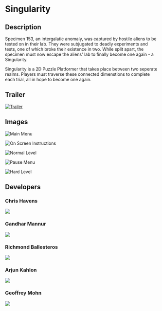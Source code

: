 # Singularity

## Description
Specimen 153, an intergalatic anomaly, was captured by hostile aliens to be tested on in their lab. They were subjugated to deadly experiments and tests, one of which broke their existence in two. While split apart, the specimen must now escape the aliens' lab to finally become one again - a Singularity.

Singularity is a 2D Puzzle Platformer that takes place between two seperate realms. Players must traverse these connected dimenstions to complete each trial, all in hope to become one again.

## Trailer
[![Trailer](https://upload.wikimedia.org/wikipedia/commons/thumb/3/3c/Yin_and_Yang_symbol.svg/1200px-Yin_and_Yang_symbol.svg.png)](https://www.youtube.com/watch?v=qeFG8bBCwGo)

## Images

![Main Menu](/Solidarity/Assets/Images/Menu.png)

![On Screen Instructions](/Solidarity/Assets/Images/OnScreenInstructions.png)

![Normal Level](/Solidarity/Assets/Images/NormalLevel.png)

![Pause Menu](/Solidarity/Assets/Images/PauseMenu.jpg)

![Hard Level](/Solidarity/Assets/Images/HardLevel.png)

## Developers

### Chris Havens

![](/Solidarity/Assets/Images/ChrisHavens.jpg)

### Gandhar Mannur

![](/Solidarity/Assets/Images/GandharMannur.png)

### Richmond Ballesteros

![](/Solidarity/Assets/Images/RichmondBallesteros.jpg)

### Arjun Kahlon

![](/Solidarity/Assets/Images/ArjunKahlon.png)

### Geoffrey Mohn

![](/Solidarity/Assets/Images/GeoffreyMohn.jpg)
